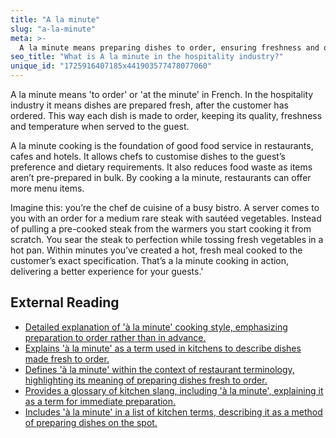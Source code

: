```yaml
---
title: "A la minute"
slug: "a-la-minute"
meta: >-
  A la minute means preparing dishes to order, ensuring freshness and quality. It allows chefs in restaurants, cafes, and bars to serve food at its peak flavour.
seo_title: "What is A la minute in the hospitality industry?"
unique_id: "1725916407185x441903577478077060"
---
```


A la minute means 'to order' or 'at the minute' in French. In the hospitality industry it means dishes are prepared fresh, after the customer has ordered. This way each dish is made to order, keeping its quality, freshness and temperature when served to the guest.

A la minute cooking is the foundation of good food service in restaurants, cafes and hotels. It allows chefs to customise dishes to the guest’s preference and dietary requirements. It also reduces food waste as items aren’t pre-prepared in bulk. By cooking a la minute, restaurants can offer more menu items.

Imagine this: you’re the chef de cuisine of a busy bistro. A server comes to you with an order for a medium rare steak with sautéed vegetables. Instead of pulling a pre-cooked steak from the warmers you start cooking it from scratch. You sear the steak to perfection while tossing fresh vegetables in a hot pan. Within minutes you’ve created a hot, fresh meal cooked to the customer’s exact specification. That’s a la minute cooking in action, delivering a better experience for your guests.'

## External Reading

- [Detailed explanation of 'à la minute' cooking style, emphasizing preparation to order rather than in advance.](https://www.thespruceeats.com/what-is-a-la-minute-995553)
- [Explains 'à la minute' as a term used in kitchens to describe dishes made fresh to order.](https://pos.toasttab.com/blog/on-the-line/popular-kitchen-slang-terms)
- [Defines 'à la minute' within the context of restaurant terminology, highlighting its meaning of preparing dishes fresh to order.](https://www.7shifts.com/blog/restaurant-lingo-defined/)
- [Provides a glossary of kitchen slang, including 'à la minute', explaining it as a term for immediate preparation.](https://www.webstaurantstore.com/article/511/kitchen-slang-phrases.html)
- [Includes 'à la minute' in a list of kitchen terms, describing it as a method of preparing dishes on the spot.](https://www.revolutionordering.com/blog/kitchen-slang-and-kitchen-terms)